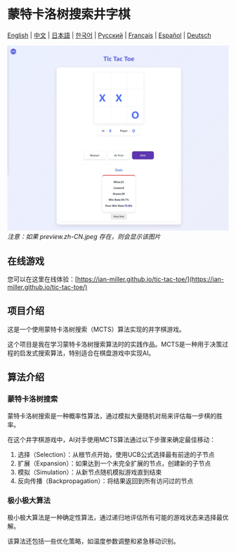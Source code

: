 # 蒙特卡洛树搜索井字棋

[English](README.md) | [中文](#中文) | [日本語](README.ja.md) | [한국어](README.ko.md) | [Русский](README.ru.md) | [Français](README.fr.md) | [Español](README.es.md) | [Deutsch](README.de.md)

![游戏预览](preview.jpeg)
*注意：如果 preview.zh-CN.jpeg 存在，则会显示该图片*

## 在线游戏

您可以在这里在线体验：[https://ian-miller.github.io/tic-tac-toe/](https://ian-miller.github.io/tic-tac-toe/)

## 项目介绍

这是一个使用蒙特卡洛树搜索（MCTS）算法实现的井字棋游戏。

这个项目是我在学习蒙特卡洛树搜索算法时的实践作品。MCTS是一种用于决策过程的启发式搜索算法，特别适合在棋盘游戏中实现AI。

## 算法介绍

### 蒙特卡洛树搜索
蒙特卡洛树搜索是一种概率性算法，通过模拟大量随机对局来评估每一步棋的胜率。

在这个井字棋游戏中，AI对手使用MCTS算法通过以下步骤来确定最佳移动：
1. 选择（Selection）：从根节点开始，使用UCB公式选择最有前途的子节点
2. 扩展（Expansion）：如果达到一个未完全扩展的节点，创建新的子节点
3. 模拟（Simulation）：从新节点随机模拟游戏直到结束
4. 反向传播（Backpropagation）：将结果返回到所有访问过的节点

### 极小极大算法
极小极大算法是一种确定性算法，通过递归地评估所有可能的游戏状态来选择最优解。

该算法还包括一些优化策略，如温度参数调整和紧急移动识别。 
